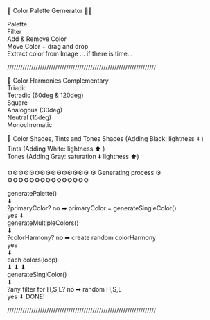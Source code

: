🎨 Color Palette Gernerator 👨‍🎨

Palette  
Filter  
Add & Remove Color  
Move Color + drag and drop  
Extract color from Image ... if there is time...

////////////////////////////////////////////////////////////////////

📝 Color Harmonies
Complementary  
Triadic  
Tetradic (60deg & 120deg)  
Square  
Analogous (30deg)  
Neutral (15deg)  
Monochromatic

📝 Color Shades, Tints and Tones
Shades (Adding Black: lightness ⬇️ )    
Tints (Adding White: lightness ⬆️ )     
Tones (Adding Gray: saturation ⬇️ lightness ⬆️)    


⚙⚙⚙⚙⚙⚙⚙⚙⚙⚙⚙⚙⚙⚙⚙
⚙ Generating process ⚙   
⚙⚙⚙⚙⚙⚙⚙⚙⚙⚙⚙⚙⚙⚙⚙

generatePalette()    
    ⬇  
?primaryColor? no ➡ primaryColor = generateSingleColor()   
   yes
    ⬇  
generateMultipleColors()    
    ⬇  
?colorHarmony? no ➡ create random colorHarmony     
   yes    
    ⬇     
each colors(loop)    
  ⬇ ⬇ ⬇     
generateSinglColor()    
    ⬇     
?any filter for H,S,L? no ➡ random H,S,L    
   yes
    ⬇
  DONE!

////////////////////////////////////////////////////////////////////
